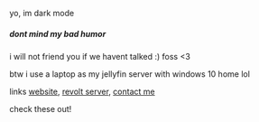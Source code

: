 yo, im dark mode
##### dont mind my bad humor

i will not friend you if we havent talked :)
foss <3
 
btw i use a laptop as my jellyfin server with windows 10 home lol

links
[website](http://darkness.0x.no), [revolt server](https://rvlt.gg/eF3zC0Tp), [contact me](mailto:darkmmode@proton.me)

check these out!
